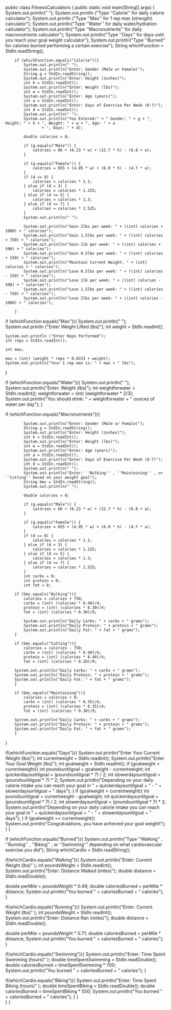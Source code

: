 public class FitnessCalculators {
    public static void main(String[] args) {
        System.out.println(" ");
        System.out.println ("Type ''Calorie'' for daily calorie calculator");
        System.out.println ("Type ''Max'' for 1 rep max (strength) calculator");
        System.out.println("Type ''Water'' for daily water/hydration calculator");
        System.out.println("Type ''Macronutrients'' for daily macronutrients calculator");
        System.out.println("Type ''Days'' for days until you reach your goal weight calculator");
        System.out.println("Type ''Burned'' for calories burned performing a certain exercise");
        String whichFunction = StdIn.readString();

        if (whichFunction.equals("Calorie")){
            System.out.println(" ");
            System.out.println("Enter: Gender (Male or Female)");
            String g = StdIn.readString();
            System.out.println("Enter: Height (inches)");
            int h = StdIn.readInt();
            System.out.println("Enter: Weight (lbs)");
            int w = StdIn.readInt();
            System.out.println("Enter: Age (years)");
            int a = StdIn.readInt();
            System.out.println("Enter: Days of Exercise Per Week (0-7)");
            int d = StdIn.readInt();
            System.out.println(" ");
            System.out.println("You Entered:" + " Gender: " + g + ", Height: " + h + ", Weight: " + w + ", Age: " + a
                    + ", Days: " + d);
    
            double calories = 0;
    
            if (g.equals("Male")) {
                calories = 66 + (6.23 * w) + (12.7 * h) - (6.8 + a);
            }
    
            if (g.equals("Female")) {
                calories = 655 + (4.95 * w) + (6.0 * h) - (4.7 * a);
            }
            if (d == 0) {
                calories = calories * 1.1;
            } else if (d < 3) {
                calories = calories * 1.225;
            } else if (d <= 5) {
                calories = calories * 1.3;
            } else if (d <= 7) {
                calories = calories * 1.525;
            }
            System.out.println(" ");

            System.out.println("Gain 2lbs per week: " + ((int) calories + 1000) + " calories");
            System.out.println("Gain 1.5lbs per week: " + ((int) calories + 750) + " calories");
            System.out.println("Gain 1lb per week: " + ((int) calories + 500) + " calories");
            System.out.println("Gain 0.5lbs per week: " + ((int) calories + 250) + " calories");
            System.out.println("Maintain Current Weight: " + (int) calories + " calories");
            System.out.println("Lose 0.5lbs per week: " + ((int) calories - 250) + " calories");
            System.out.println("Lose 1lb per week: " + ((int) calories - 500) + " calories");
            System.out.println("Lose 1.5lbs per week: " + ((int) calories - 750) + " calories");
            System.out.println("Lose 2lbs per week: " + ((int) calories - 1000) + " calories");

        }

if (whichFunction.equals("Max")){
    System.out.println(" ");
    System.out.println ("Enter Weight Lifted (lbs)");
    int weight = StdIn.readInt();

    System.out.println ("Enter Reps Performed");
    int reps = StdIn.readInt();

    int max;

    max = (int) (weight * reps * 0.0333 + weight);
    System.out.println("Your 1 rep max is: " + max + " lbs");
}

if (whichFunction.equals("Water")){
System.out.println(" ");
System.out.println("Enter: Weight (lbs)");
int weightforwater = StdIn.readInt();
weightforwater = (int) (weightforwater * 2/3);
System.out.println("You should drink: " + weightforwater + " ounces of water per day");
}

if (whichFunction.equals("Macronutrients")){

            System.out.println("Enter: Gender (Male or Female)");
            String g = StdIn.readString();
            System.out.println("Enter: Height (inches)");
            int h = StdIn.readInt();
            System.out.println("Enter: Weight (lbs)");
            int w = StdIn.readInt();
            System.out.println("Enter: Age (years)");
            int a = StdIn.readInt();
            System.out.println("Enter: Days of Exercise Per Week (0-7)");
            int d = StdIn.readInt();
            System.out.println(" ");
            System.out.println("Enter: ''Bulking'' , ''Maintaining'' , or ''Cutting'' based on your weight goal");
            String bmc = StdIn.readString();
            System.out.println(" ");
        
            double calories = 0;
    
            if (g.equals("Male")) {
                calories = 66 + (6.23 * w) + (12.7 * h) - (6.8 + a);
            }
    
            if (g.equals("Female")) {
                calories = 655 + (4.95 * w) + (6.0 * h) - (4.7 * a);
            }
            if (d == 0) {
                calories = calories * 1.1;
            } else if (d < 3) {
                calories = calories * 1.225;
            } else if (d <= 5) {
                calories = calories * 1.3;
            } else if (d <= 7) {
                calories = calories * 1.525;
            }
            int carbs = 0;
            int protein = 0;
            int fat = 0;

        if (bmc.equals("Bulking")){
            calories = calories + 750;
            carbs = (int) (calories * 0.40)/4;
            protein = (int) (calories * 0.30)/4;
            fat = (int) (calories * 0.30)/9;

            System.out.println("Daily Carbs: " + carbs + " grams");
            System.out.println("Daily Protein: " + protein + " grams");
            System.out.println("Daily Fat: " + fat + " grams");
        }

        if (bmc.equals("Cutting")){
            calories = calories - 750;
            carbs = (int) (calories * 0.40)/4;
            protein = (int) (calories * 0.40)/4;
            fat = (int) (calories * 0.20)/9;

        System.out.println("Daily Carbs: " + carbs + " grams");
        System.out.println("Daily Protein: " + protein + " grams");
        System.out.println("Daily Fat: " + fat + " grams");
        }
    
        if (bmc.equals("Maintaining")){
            calories = calories + 0;
            carbs = (int) (calories * 0.35)/4;
            protein = (int) (calories * 0.35)/4;
            fat = (int) (calories * 0.30)/9;

        System.out.println("Daily Carbs: " + carbs + " grams");
        System.out.println("Daily Protein: " + protein + " grams");
        System.out.println("Daily Fat: " + fat + " grams");
        }
}

if(whichFunction.equals("Days")){
    System.out.println("Enter Your Current Weight (lbs)");
    int currentweight = StdIn.readInt();
    System.out.println("Enter Your Goal Weight (lbs)");
    int goalweight = StdIn.readInt();
    if (goalweight > currentweight){
        int poundsuntilgoal = goalweight - currentweight;
        int quickerdaysuntilgoal = (poundsuntilgoal * 7) / 2;
        int slowerdaysuntilgoal = (poundsuntilgoal * 7) * 2;
        System.out.println("Depending on your daily calorie intake you can reach your goal in " + quickerdaysuntilgoal + " - " + slowerdaysuntilgoal + " days");
    }
    if (goalweight < currentweight){
        int poundsuntilgoal = currentweight - goalweight;
        int quickerdaysuntilgoal = (poundsuntilgoal * 7) / 2;
        int slowerdaysuntilgoal = (poundsuntilgoal * 7) * 2;
        System.out.println("Depending on your daily calorie intake you can reach your goal in " + quickerdaysuntilgoal + " - " + slowerdaysuntilgoal + " days");
    }
    if (goalweight == currentweight){
    System.out.println("Congratulations, you have achieved your goal weight!");
    }
}

if (whichFunction.equals("Burned")){
    System.out.println("Type ''Walking'' , ''Running'' , ''Biking'' , or ''Swimming''' depending on what cardiovascular exercise you did");
String whichCardio = StdIn.readString();

if(whichCardio.equals("Walking")){
    System.out.println("Enter: Current Weight (lbs)" );
    int poundsWeight = StdIn.readInt();
    System.out.println("Enter: Distance Walked (miles)");
    double distance = StdIn.readDouble();

double perMile = poundsWeight * 0.49;
double caloriesBurned = perMile * distance; 
System.out.println("You burned " + caloriesBurned + " calories");
}

if(whichCardio.equals("Running")){
    System.out.println("Enter: Current Weight (lbs)" );
    int poundsWeight = StdIn.readInt();
    System.out.println("Enter: Distance Ran (miles)");
    double distance = StdIn.readDouble();

double perMile = poundsWeight * 0.71;
double caloriesBurned = perMile * distance; 
System.out.println("You burned " + caloriesBurned + " calories");
}

if(whichCardio.equals("Swimming")){
    System.out.println("Enter: Time Spent Swimming (hours)" );
    double timeSpentSwimming = StdIn.readDouble();
double caloriesBurned = timeSpentSwimming * 700;
System.out.println("You burned " + caloriesBurned + " calories");
}

if(whichCardio.equals("Biking")){
    System.out.println("Enter: Time Spent Biking (hours)" );
    double timeSpentBiking = StdIn.readDouble();
double caloriesBurned = timeSpentBiking * 550;
System.out.println("You burned " + caloriesBurned + " calories");
}
    }  
 }
}
